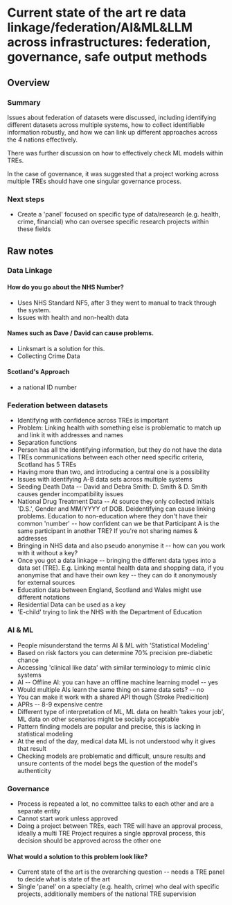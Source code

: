 # Current state of the art re data linkage/federation/AI&ML&LLM across infrastructures: federation, governance, safe output methods

## Overview

### Summary

Issues about federation of datasets were discussed, including identifying different datasets across multiple systems, how to collect identifiable information robustly, and how we can link up different approaches across the 4 nations effectively.

There was further discussion on how to effectively check ML models within TREs.

In the case of governance, it was suggested that a project working across multiple TREs should have one singular governance process.

### Next steps

- Create a 'panel' focused on specific type of data/research (e.g. health, crime, financial) who can oversee specific research projects within these fields

## Raw notes

### Data Linkage

#### How do you go about the NHS Number?

- Uses NHS Standard NF5, after 3 they went to manual to track through the system.
- Issues with health and non-health data

#### Names such as Dave / David can cause problems.

- Linksmart is a solution for this.
- Collecting Crime Data

#### Scotland's Approach

- a national ID number

### Federation between datasets

- Identifying with confidence across TREs is important
- Problem: Linking health with something else is problematic to match up and link it with addresses and names
- Separation functions
- Person has all the identifying information, but they do not have the data
- TREs communications between each other need specific criteria, Scotland has 5 TREs
- Having more than two, and introducing a central one is a possibility
- Issues with identifying A-B data sets across multiple systems
- Seeding Death Data -- David and Debra Smith: D. Smith & D. Smith causes gender incompatibility issues
- National Drug Treatment Data -- At source they only collected initials 'D.S.', Gender and MM/YYYY of DOB. Deidentifying can cause linking problems. Education to non-education where they don't have their common 'number' -- how confident can we be that Participant A is the same participant in another TRE? If you're not sharing names & addresses
- Bringing in NHS data and also pseudo anonymise it -- how can you work with it without a key?
- Once you got a data linkage -- bringing the different data types into a data set (TRE). E.g. Linking mental health data and shopping data, if you anonymise that and have their own key -- they can do it anonymously for external sources
- Education data between England, Scotland and Wales might use different notations
- Residential Data can be used as a key
- 'E-child' trying to link the NHS with the Department of Education

### AI & ML

- People misunderstand the terms AI & ML with 'Statistical Modeling'
- Based on risk factors you can determine 70% precision pre-diabetic chance
- Accessing 'clinical like data' with similar terminology to mimic clinic systems
- AI -- Offline AI: you can have an offline machine learning model -- yes
- Would multiple AIs learn the same thing on same data sets? -- no
- You can make it work with a shared API though (Stroke Predicition)
- APRs -- 8-9 expensive centre
- Different type of interpretation of ML, ML data on health 'takes your job', ML data on other scenarios might be socially acceptable
- Pattern finding models are popular and precise, this is lacking in statistical modeling
- At the end of the day, medical data ML is not understood why it gives that result
- Checking models are problematic and difficult, unsure results and unsure contents of the model begs the question of the model's authenticity

### Governance

- Process is repeated a lot, no committee talks to each other and are a separate entity
- Cannot start work unless approved
- Doing a project between TREs, each TRE will have an approval process, ideally a multi TRE Project requires a single approval process, this decision should be approved across the other one

#### What would a solution to this problem look like?

- Current state of the art is the overarching question -- needs a TRE panel to decide what is state of the art
- Single 'panel' on a specialty (e.g. health, crime) who deal with specific projects, additionally members of the national TRE supervision
